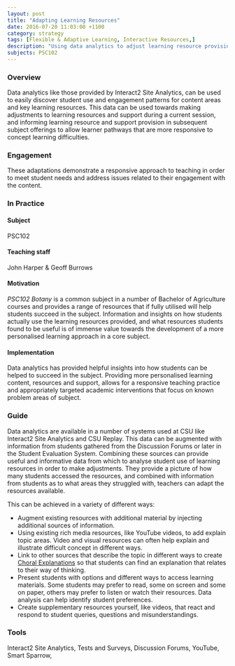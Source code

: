 ```yaml
---
layout: post
title: "Adapting Learning Resources"
date: 2016-07-20 11:03:00 +1100
category: strategy
tags: [Flexible & Adaptive Learning, Interactive Resources,] 
description: "Using data analytics to adjust learning resource provision"
subjects: PSC102
---
```


### Overview

Data analytics like those provided by Interact2 Site Analytics, can be used to easily discover student use and engagement patterns for content areas and key learning resources. This data can be used towards making adjustments to learning resources and support during a current session, and informing learning resource and support provision in subsequent subject offerings to allow learner pathways that are more responsive to concept learning difficulties.

### Engagement

These adaptations demonstrate a responsive approach to teaching in order to meet student needs and address issues related to their engagement with the content. 

### In Practice

#### Subject  

PSC102

#### Teaching staff  

John Harper & Geoff Burrows

#### Motivation 

*PSC102 Botany* is a common subject in a number of Bachelor of Agriculture courses and provides a range of resources that if fully utilised will help students succeed in the subject. Information and insights on how students actually use the learning resources provided, and what resources students found to be useful is of immense value towards the development of a more personalised learning approach in a core subject.

#### Implementation 

Data analytics has provided helpful insights into how students can be helped to succeed in the subject. Providing more personalised learning content, resources and support, allows for a responsive teaching practice and appropriately targeted academic interventions that focus on known problem areas of subject.

### Guide

Data analytics are available in a number of systems used at CSU like Interact2 Site Analytics and CSU Replay. This data can be augmented with information from students gathered from the Discussion Forums or later in the Student Evaluation System. Combining these sources can provide useful and informative data from which to analyse student use of learning resources in order to make adjustments. They provide a picture of how many students accessed the resources, and combined with information from students as to what areas they struggled with, teachers can adapt the resources available. 

This can be achieved in a variety of different ways:

- Augment existing resources with additional material by injecting additional sources of information. 
- Using existing rich media resources, like YouTube videos, to add explain topic areas. Video and visual resources can often help explain and illustrate difficult concept in different ways. 
- Link to other sources that describe the topic in different ways to create [Choral Explanations](https://hapgood.us/2016/05/13/choral-explanations/) so that students can find an explanation that relates to their way of thinking.
- Present students with options and different ways to access learning materials. Some students may prefer to read, some on screen and some on paper, others may prefer to listen or watch their resources. Data analysis can help identify student preferences. 
- Create supplementary resources yourself, like videos, that react and respond to student queries, questions and misunderstandings. 

### Tools

Interact2 Site Analytics, Tests and Surveys, Discussion Forums, YouTube, Smart Sparrow, 
